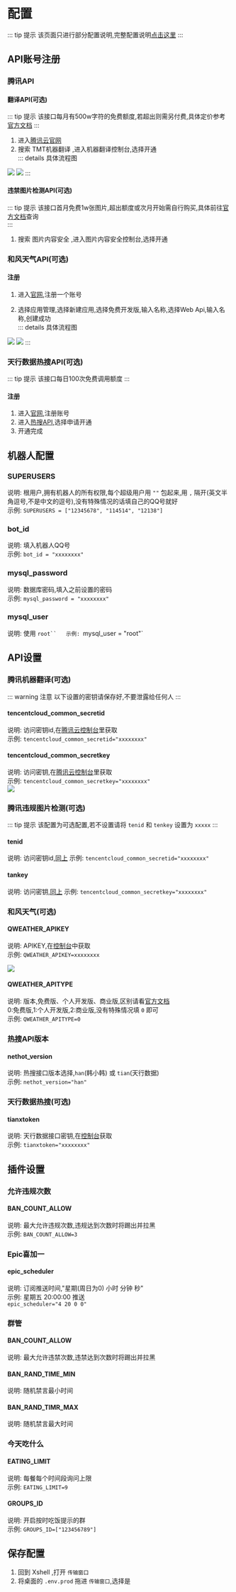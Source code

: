 # 配置
::: tip 提示
该页面只进行部分配置说明,完整配置说明[点击这里](/guide/configure.md)
:::
## API账号注册
### 腾讯API
#### 翻译API(可选)
::: tip 提示
该接口每月有500w字符的免费额度,若超出则需另付费,具体定价参考[官方文档](https://cloud.tencent.com/document/product/551/35017)
:::
1. 进入[腾讯云官网](https://cloud.tencent.com)  
2. 搜索 TMT机器翻译 ,进入机器翻译控制台,选择开通  
::: details 具体流程图
<img src='/image/easy/configure/TMT1.png'>
<img src='/image/easy/configure/TMT2.png'>
:::

#### 违禁图片检测API(可选)
::: tip 提示
该接口首月免费1w张图片,超出额度或次月开始需自行购买,具体前往[官方文档](https://cloud.tencent.com/document/product/1125/37108)查询  
:::
1. 搜索 图片内容安全 ,进入图片内容安全控制台,选择开通  


### 和风天气API(可选)
#### 注册
1. 进入[官网](https://id.qweather.com/#/login?redirect=https://console.qweather.com),注册一个账号

2. 选择应用管理,选择新建应用,选择免费开发版,输入名称,选择Web Api,输入名称,创建成功  
::: details 具体流程图
<img src='/image/easy/configure/he1.png'>
<img src='/image/easy/configure/he2.png'>
:::


### 天行数据热搜API(可选)
::: tip 提示
该接口每日100次免费调用额度
:::

#### 注册
1. 进入[官网](https://www.tianapi.com/login.html),注册账号  
2. 进入[热搜API](https://www.tianapi.com/apiview/223),选择申请开通
3. 开通完成


## 机器人配置
### SUPERUSERS
说明: 根用户,拥有机器人的所有权限,每个超级用户用 `""` 包起来,用 `,` 隔开(英文半角逗号,不是中文的逗号),没有特殊情况的话填自己的QQ号就好  
示例: ```SUPERUSERS = ["12345678", "114514", "12138"]```

### bot_id
说明: 填入机器人QQ号  
示例: `bot_id = "xxxxxxxx"`  

### mysql_password
说明: 数据库密码,填入之前设置的密码  
示例: `mysql_password = "xxxxxxxx"`  

### mysql_user
说明: 使用 `root``  
示例: `mysql_user = "root"`  

## API设置
### 腾讯机器翻译(可选)
::: warning 注意
以下设置的密钥请保存好,不要泄露给任何人
:::
#### tencentcloud_common_secretid
说明: 访问密钥id,在[腾讯云控制台](https://console.cloud.tencent.com/cam/capi)里获取  
示例: `tencentcloud_common_secretid="xxxxxxxx"`  

#### tencentcloud_common_secretkey
说明: 访问密钥,在[腾讯云控制台](https://console.cloud.tencent.com/cam/capi)里获取  
示例: `tencentcloud_common_secretkey="xxxxxxxx"`  
<img src='/image/easy/configure/ten.png'>

### 腾讯违规图片检测(可选)
::: tip 提示
该配置为可选配置,若不设置请将 `tenid` 和 `tenkey` 设置为 `xxxxx`
:::
#### tenid
说明: 访问密钥id,[同上](#tencentcloud_common_secretid)
示例: `tencentcloud_common_secretid="xxxxxxxx"`
#### tankey
说明: 访问密钥,[同上](#tencentcloud_common_secretkey)
示例: `tencentcloud_common_secretkey="xxxxxxxx"`  

### 和风天气(可选)
#### QWEATHER_APIKEY
说明: APIKEY,在[控制台](https://console.qweather.com/#/apps)中获取  
示例: `QWEATHER_APIKEY=xxxxxxxx`  

<img src='/image/easy/configure/he3.png'>

#### QWEATHER_APITYPE
说明: 版本,免费版、个人开发版、商业版,区别请看[官方文档](https://dev.qweather.com/help/account/)  
0:免费版,1:个人开发版,2:商业版,没有特殊情况填 `0` 即可  
示例: `QWEATHER_APITYPE=0`  

### 热搜API版本
#### nethot_version
说明: 热搜接口版本选择,`han`(韩小韩) 或 `tian`(天行数据)  
示例: `nethot_version="han"`

### 天行数据热搜(可选)
#### tianxtoken
说明: 天行数据接口密钥,在[控制台](https://www.tianapi.com/console/)获取  
示例: `tianxtoken="xxxxxxxx"`

## 插件设置
### 允许违规次数
#### BAN_COUNT_ALLOW
说明: 最大允许违规次数,违规达到次数时将踢出并拉黑  
示例: `BAN_COUNT_ALLOW=3`  

### Epic喜加一
#### epic_scheduler
说明: 订阅推送时间,"星期(周日为0) 小时 分钟 秒"  
示例: 星期五 20:00:00 推送  
`epic_scheduler="4 20 0 0"`

### 群管
#### BAN_COUNT_ALLOW
说明: 最大允许违禁次数,违禁达到次数时将踢出并拉黑
#### BAN_RAND_TIME_MIN
说明: 随机禁言最小时间
#### BAN_RAND_TIMR_MAX
说明: 随机禁言最大时间

### 今天吃什么
#### EATING_LIMIT
说明: 每餐每个时间段询问上限  
示例: `EATING_LIMIT=9`

#### GROUPS_ID
说明: 开启按时吃饭提示的群  
示例: `GROUPS_ID=["123456789"]`

## 保存配置
1. 回到 Xshell ,打开 `传输窗口`
2. 将桌面的 `.env.prod` 拖进 `传输窗口`,选择是
